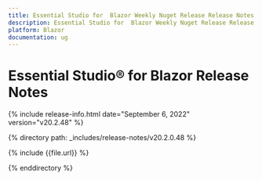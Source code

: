 ```yaml
---
title: Essential Studio for  Blazor Weekly Nuget Release Release Notes  
description: Essential Studio for  Blazor Weekly Nuget Release Release Notes 
platform: Blazor
documentation: ug
---
```


# Essential Studio&reg; for  Blazor  Release Notes  

{% include release-info.html date="September 6, 2022"  version="v20.2.48" %} 

{% directory path: _includes/release-notes/v20.2.0.48 %}

{% include {{file.url}} %}

{% enddirectory %}
